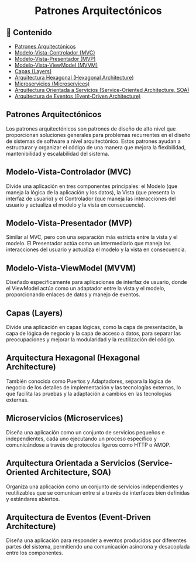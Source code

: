 <h1 align="center">Patrones Arquitectónicos</h1>

<h2>📑 Contenido</h2>

- [Patrones Arquitectónicos](#patrones-arquitectónicos)
- [Modelo-Vista-Controlador (MVC)](#modelo-vista-controlador-mvc)
- [Modelo-Vista-Presentador (MVP)](#modelo-vista-presentador-mvp)
- [Modelo-Vista-ViewModel (MVVM)](#modelo-vista-viewmodel-mvvm)
- [Capas (Layers)](#capas-layers)
- [Arquitectura Hexagonal (Hexagonal Architecture)](#arquitectura-hexagonal-hexagonal-architecture)
- [Microservicios (Microservices)](#microservicios-microservices)
- [Arquitectura Orientada a Servicios (Service-Oriented Architecture, SOA)](#arquitectura-orientada-a-servicios-service-oriented-architecture-soa)
- [Arquitectura de Eventos (Event-Driven Architecture)](#arquitectura-de-eventos-event-driven-architecture)

## Patrones Arquitectónicos

Los patrones arquitectónicos son patrones de diseño de alto nivel que proporcionan soluciones generales para problemas recurrentes en el diseño de sistemas de software a nivel arquitectónico. Estos patrones ayudan a estructurar y organizar el código de una manera que mejora la flexibilidad, mantenibilidad y escalabilidad del sistema.

## Modelo-Vista-Controlador (MVC)

Divide una aplicación en tres componentes principales: el Modelo (que maneja la lógica de la aplicación y los datos), la Vista (que presenta la interfaz de usuario) y el Controlador (que maneja las interacciones del usuario y actualiza el modelo y la vista en consecuencia).

## Modelo-Vista-Presentador (MVP)

Similar al MVC, pero con una separación más estricta entre la vista y el modelo. El Presentador actúa como un intermediario que maneja las interacciones del usuario y actualiza el modelo y la vista en consecuencia.

## Modelo-Vista-ViewModel (MVVM)

Diseñado específicamente para aplicaciones de interfaz de usuario, donde el ViewModel actúa como un adaptador entre la vista y el modelo, proporcionando enlaces de datos y manejo de eventos.

## Capas (Layers)

Divide una aplicación en capas lógicas, como la capa de presentación, la capa de lógica de negocio y la capa de acceso a datos, para separar las preocupaciones y mejorar la modularidad y la reutilización del código.

## Arquitectura Hexagonal (Hexagonal Architecture)

También conocida como Puertos y Adaptadores, separa la lógica de negocio de los detalles de implementación y las tecnologías externas, lo que facilita las pruebas y la adaptación a cambios en las tecnologías externas.

## Microservicios (Microservices)

Diseña una aplicación como un conjunto de servicios pequeños e independientes, cada uno ejecutando un proceso específico y comunicándose a través de protocolos ligeros como HTTP o AMQP.

## Arquitectura Orientada a Servicios (Service-Oriented Architecture, SOA)

Organiza una aplicación como un conjunto de servicios independientes y reutilizables que se comunican entre sí a través de interfaces bien definidas y estándares abiertos.

## Arquitectura de Eventos (Event-Driven Architecture)

Diseña una aplicación para responder a eventos producidos por diferentes partes del sistema, permitiendo una comunicación asíncrona y desacoplada entre los componentes.
